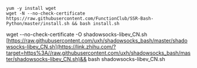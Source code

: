 ```
yum -y install wget
wget -N --no-check-certificate https://raw.githubusercontent.com/FunctionClub/SSR-Bash-Python/master/install.sh && bash install.sh
```

wget --no-check-certificate -O shadowsocks-libev_CN.sh [https://raw.githubusercontent.com/uxh/shadowsocks_bash/master/shadowsocks-libev_CN.sh](https://link.zhihu.com/?target=https%3A//raw.githubusercontent.com/uxh/shadowsocks_bash/master/shadowsocks-libev_CN.sh)&& bash shadowsocks-libev_CN.sh

